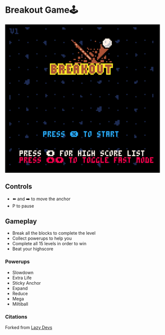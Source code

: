 # **Breakout Game🕹️**
![Screenshot of the home page](homescreen.png)
## Controls
- ⬅️ and ➡️ to move the anchor
- P to pause
## Gameplay
- Break all the blocks to complete the level
- Collect powerups to help you
- Complete all 15 levels in order to win
- Beat your highscore
### Powerups
- Slowdown
- Extra Life
- Sticky Anchor
- Expand
- Reduce
- Mega
- Miltiball
### Citations
Forked from [Lazy Devs](https://www.lexaloffle.com/bbs/?pid=53977#p)
